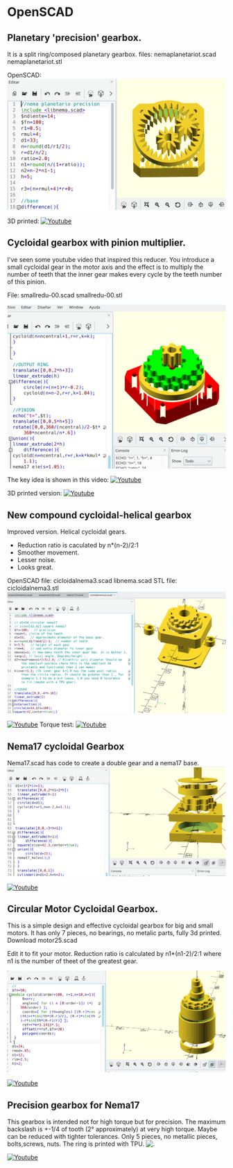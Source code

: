 # OpenSCAD
## Planetary 'precision' gearbox.
It is a split ring/composed planetary gearbox.
files: nemaplanetariot.scad nemaplanetariot.stl

OpenSCAD:
<picture>
<img alt="Pinion multiplier" src="./planver.png">
</picture>

3D printed:
[![Youtube](https://img.youtube.com/vi/kWIF8FMDaT0/0.jpg)](https://www.youtube.com/watch?v=kWIF8FMDaT0)


## Cycloidal gearbox with pinion multiplier.
I've seen some youtube video that inspired this reducer.
You introduce a small cycloidal gear in the motor axis and the effect is to multiply the number of teeth that the inner gear makes every cycle by the teeth number of this pinion.

File: smallredu-00.scad smallredu-00.stl

<picture>
<img alt="Pinion multiplier" src="./smallredu.png">
</picture>

The key idea is shown in this video:
[![Youtube](https://img.youtube.com/vi/fJobvjl_Eco/0.jpg)](https://www.youtube.com/watch?v=fJobvjl_Eco)

3D printed version:
[![Youtube](https://img.youtube.com/vi/WsfPOGR48Kg/0.jpg)](https://www.youtube.com/watch?v=WsfPOGR48Kg)



## New compound cycloidal-helical gearbox 
Improved version. Helical cycloidal gears.

* Reduction ratio is caculated by n*(n-2)/2:1
* Smoother movement.
* Lesser noise.
* Looks great.

OpenSCAD file: cicloidalnema3.scad libnema.scad
STL file: cicloidalnema3.stl
<picture>
<img alt="Nuevo cicloidal" src="./Screenshot_20230111_130638.png">
</picture>

[![Youtube](https://img.youtube.com/vi/LgBdz6-3H2w/0.jpg)](https://www.youtube.com/watch?v=LgBdz6-3H2w)
Torque test:
[![Youtube](https://img.youtube.com/vi/kAjC7EDokVM/0.jpg)](https://www.youtube.com/watch?v=kAjC7EDokVM)


<h2> Nema17 cycloidal Gearbox</h2>
Nema17.scad  has code to create a double gear and a nema17 base.

<picture>
  <img alt="Shows an illustrated sun in light mode and a moon with stars in dark mode." src="./nema17.png">
</picture>

[![Youtube](https://img.youtube.com/vi/WF20nWtCO3M/0.jpg)](https://www.youtube.com/watch?v=WF20nWtCO3M)


<h2> Circular Motor Cycloidal Gearbox.</h2>
This is a simple design and effective cycloidal gearbox for big and small motors.
It has only 7 pieces, no bearings, no metalic parts, fully 3d printed.
Download motor25.scad


Edit it to fit your motor.
Reduction ratio is calculated by n1*(n1-2)/2:1
where n1 is the number of theet of the greatest gear.


<picture>
  <img alt="." src="./motor25.png">
</picture>

[![Youtube](https://img.youtube.com/vi/rtV8GCfKaps/0.jpg)](https://www.youtube.com/watch?v=rtV8GCfKaps)

<h2> Precision gearbox for Nema17 </h2>
This gearbox is intended not for high torque but for precision.
The maximum backslash is +-1/4 of tooth (2° approximately) at very high torque.
Maybe can be reduced with tighter tolerances. 
Only 5 pieces, no metallic pieces, bolts,screws, nuts.
The ring is printed with TPU.
<picture>
  <img alt="." src="./nema17external.jpg">
</picture>

[![Youtube](https://img.youtube.com/vi/nQzbL1Gv838/0.jpg)](https://www.youtube.com/watch?v=nQzbL1Gv838)
